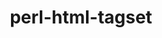 ---
title: "perl-html-tagset"
layout: cache
categories: [package, develop]
meta: {"compilers": ["none"], "num_specs": 26, "num_specs_by_stack": {"data-vis-sdk": 13, "e4s": 13, "hep": 13, "root": 26}, "oss": ["ubuntu20.04", "ubuntu22.04"], "platforms": ["linux"], "stacks": ["data-vis-sdk", "e4s", "hep", "root"], "targets": ["x86_64_v3"], "versions": ["3.24"]}
spec_details: [{"compiler": "none", "hash": "2zrpstbryoay45kvdpslqfnwflmgpbso", "os": "ubuntu20.04", "platform": "linux", "size": "-", "stacks": ["data-vis-sdk", "root"], "target": "x86_64_v3", "variants": ["build_system=perl"], "versions": ["3.24"]}, {"compiler": "none", "hash": "4qphqf62csajh72bp6vev7ryjnk2vsht", "os": "ubuntu22.04", "platform": "linux", "size": "-", "stacks": ["e4s", "hep", "root"], "target": "x86_64_v3", "variants": ["build_system=perl"], "versions": ["3.24"]}, {"compiler": "none", "hash": "5xxvhralxndrsatrcliovvyhz6ogwyxn", "os": "ubuntu22.04", "platform": "linux", "size": "-", "stacks": ["e4s", "hep", "root"], "target": "x86_64_v3", "variants": ["build_system=perl"], "versions": ["3.24"]}, {"compiler": "none", "hash": "7aua4y4adkjaxdurs7e25bfnh53kvsuz", "os": "ubuntu22.04", "platform": "linux", "size": "-", "stacks": ["e4s", "hep", "root"], "target": "x86_64_v3", "variants": ["build_system=perl"], "versions": ["3.24"]}, {"compiler": "none", "hash": "aru6y7qd3xykz6vgkyhr5xh3gzrnpbw4", "os": "ubuntu22.04", "platform": "linux", "size": "-", "stacks": ["e4s", "hep", "root"], "target": "x86_64_v3", "variants": ["build_system=perl"], "versions": ["3.24"]}, {"compiler": "none", "hash": "bkd3duldfnwlzqxhc7cqvxrkrtwr54jc", "os": "ubuntu22.04", "platform": "linux", "size": "-", "stacks": ["e4s", "hep", "root"], "target": "x86_64_v3", "variants": ["build_system=perl"], "versions": ["3.24"]}, {"compiler": "none", "hash": "dxxfe6e53yt7yjgeyqf64nnfnjbnewzk", "os": "ubuntu22.04", "platform": "linux", "size": "-", "stacks": ["e4s", "hep", "root"], "target": "x86_64_v3", "variants": ["build_system=perl"], "versions": ["3.24"]}, {"compiler": "none", "hash": "gfxx6xhy5jn5sxg6n2tkapsjto4zldmw", "os": "ubuntu20.04", "platform": "linux", "size": "-", "stacks": ["data-vis-sdk", "root"], "target": "x86_64_v3", "variants": ["build_system=perl"], "versions": ["3.24"]}, {"compiler": "none", "hash": "hexkm6sh5c3k7ycih3ehkgx6pq37rlc2", "os": "ubuntu20.04", "platform": "linux", "size": "-", "stacks": ["data-vis-sdk", "root"], "target": "x86_64_v3", "variants": ["build_system=perl"], "versions": ["3.24"]}, {"compiler": "none", "hash": "ifwjd5tkvs6ge3757md6xtbkcttuvs3m", "os": "ubuntu20.04", "platform": "linux", "size": "-", "stacks": ["data-vis-sdk", "root"], "target": "x86_64_v3", "variants": ["build_system=perl"], "versions": ["3.24"]}, {"compiler": "none", "hash": "igktkuqyuyryzhyva7qxh4sfael6ttkc", "os": "ubuntu22.04", "platform": "linux", "size": "-", "stacks": ["e4s", "hep", "root"], "target": "x86_64_v3", "variants": ["build_system=perl"], "versions": ["3.24"]}, {"compiler": "none", "hash": "j2qorbklb62qwtw36zi7ndb27eprprs5", "os": "ubuntu20.04", "platform": "linux", "size": "-", "stacks": ["data-vis-sdk", "root"], "target": "x86_64_v3", "variants": ["build_system=perl"], "versions": ["3.24"]}, {"compiler": "none", "hash": "lodarnmzj532g5vxpol5qrbp4sbn2x65", "os": "ubuntu22.04", "platform": "linux", "size": "-", "stacks": ["e4s", "hep", "root"], "target": "x86_64_v3", "variants": ["build_system=perl"], "versions": ["3.24"]}, {"compiler": "none", "hash": "lrskjtidbngxdo45ty2jb2bpznpx4yfb", "os": "ubuntu20.04", "platform": "linux", "size": "-", "stacks": ["data-vis-sdk", "root"], "target": "x86_64_v3", "variants": ["build_system=perl"], "versions": ["3.24"]}, {"compiler": "none", "hash": "nrgjwdbj72kln6ypu5tfwdwtt4c6koe6", "os": "ubuntu22.04", "platform": "linux", "size": "-", "stacks": ["e4s", "hep", "root"], "target": "x86_64_v3", "variants": ["build_system=perl"], "versions": ["3.24"]}, {"compiler": "none", "hash": "oymsi3fsonhbenui5n5ajqmpdxszs4zz", "os": "ubuntu20.04", "platform": "linux", "size": "-", "stacks": ["data-vis-sdk", "root"], "target": "x86_64_v3", "variants": ["build_system=perl"], "versions": ["3.24"]}, {"compiler": "none", "hash": "pczdrxyiouzslzyqmuqsxvav57pyociu", "os": "ubuntu22.04", "platform": "linux", "size": "-", "stacks": ["e4s", "hep", "root"], "target": "x86_64_v3", "variants": ["build_system=perl"], "versions": ["3.24"]}, {"compiler": "none", "hash": "qbe6ucpraf2uhde5qjld6hvkhxiwopth", "os": "ubuntu20.04", "platform": "linux", "size": "-", "stacks": ["data-vis-sdk", "root"], "target": "x86_64_v3", "variants": ["build_system=perl"], "versions": ["3.24"]}, {"compiler": "none", "hash": "qwzhotlkgengi2fgi4463z5f3faxfmlh", "os": "ubuntu22.04", "platform": "linux", "size": "-", "stacks": ["e4s", "hep", "root"], "target": "x86_64_v3", "variants": ["build_system=perl"], "versions": ["3.24"]}, {"compiler": "none", "hash": "sxxz7f6bfgcw7utmjfg7kur2lrrou65l", "os": "ubuntu22.04", "platform": "linux", "size": "-", "stacks": ["e4s", "hep", "root"], "target": "x86_64_v3", "variants": ["build_system=perl"], "versions": ["3.24"]}, {"compiler": "none", "hash": "tizcprxkrz6kdhvggfjsohmqe3zzvaap", "os": "ubuntu20.04", "platform": "linux", "size": "-", "stacks": ["data-vis-sdk", "root"], "target": "x86_64_v3", "variants": ["build_system=perl"], "versions": ["3.24"]}, {"compiler": "none", "hash": "tqi7hnas5xv4cefebtabg5o5xsa5y75o", "os": "ubuntu20.04", "platform": "linux", "size": "-", "stacks": ["data-vis-sdk", "root"], "target": "x86_64_v3", "variants": ["build_system=perl"], "versions": ["3.24"]}, {"compiler": "none", "hash": "u2k6q7wosfwcdtrflqwhv6wpegstymbh", "os": "ubuntu20.04", "platform": "linux", "size": "-", "stacks": ["data-vis-sdk", "root"], "target": "x86_64_v3", "variants": ["build_system=perl"], "versions": ["3.24"]}, {"compiler": "none", "hash": "udrjkf2n74hn3ulu3mp7v7h2fbf3zcyk", "os": "ubuntu20.04", "platform": "linux", "size": "-", "stacks": ["data-vis-sdk", "root"], "target": "x86_64_v3", "variants": ["build_system=perl"], "versions": ["3.24"]}, {"compiler": "none", "hash": "usxssajwpgcd2hlvj6kt4eh3w2inemwq", "os": "ubuntu22.04", "platform": "linux", "size": "-", "stacks": ["e4s", "hep", "root"], "target": "x86_64_v3", "variants": ["build_system=perl"], "versions": ["3.24"]}, {"compiler": "none", "hash": "vhh3z6liel5jvtxorb5nsihk7wtvrjad", "os": "ubuntu20.04", "platform": "linux", "size": "-", "stacks": ["data-vis-sdk", "root"], "target": "x86_64_v3", "variants": ["build_system=perl"], "versions": ["3.24"]}]
---